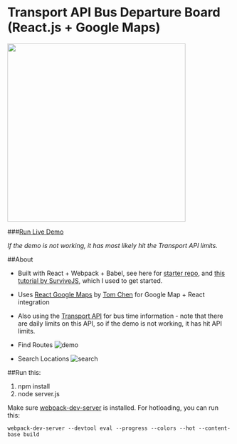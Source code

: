 # Transport API Bus Departure Board (React.js + Google Maps)
<img src="http://www.transportapi.com/wp-content/uploads/home_hero@2x.png" width="400">

###[Run Live Demo](http://bus-mapper.herokuapp.com)

*If the demo is not working, it has most likely hit the Transport API limits.*


##About
* Built with React + Webpack + Babel, see here for [starter repo](https://github.com/GraemeFulton/react-webpack-babel-starter), and [this tutorial by SurviveJS](http://survivejs.com/webpack/developing-with-webpack/automatic-browser-refresh/), which I used to get started.
* Uses [React Google Maps](https://github.com/tomchentw/react-google-maps) by [Tom Chen](https://github.com/tomchentw) for Google Map + React integration
* Also using the [Transport API](http://www.transportapi.com/) for bus time information - note that there are daily limits on this API, so if the demo is not working, it has hit API limits.

* Find Routes
![demo](https://github.com/GraemeFulton/sagacious-octo-chainsaw/blob/master/docs/tfl02.gif)

* Search Locations
![search](https://github.com/GraemeFulton/sagacious-octo-chainsaw/blob/master/docs/tfl03.gif)

##Run this:
1. npm install
2. node server.js

Make sure [webpack-dev-server](https://webpack.github.io/docs/webpack-dev-server.html) is installed. For hotloading, you can run this:

`webpack-dev-server --devtool eval --progress --colors --hot --content-base build`
